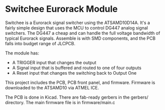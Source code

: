 # Switchee Eurorack Module
Switchee is a Eurorack signal switcher using the ATSAMD10D14A. It's a fairly simple design that uses the MCU to control DG447 analog signal switchers. The DG447 a cheap and can handle the full voltage bandwidth of typical Eurorack signals. Assemble is with SMD components, and the PCB falls into budget range of JLCPCB.

The module has:
* A TRIGGER input that changes the output
* A Signal input that is buffered and routed to one of four outputs
* A Reset input that changes the switching back to Output One

[](front_panel.png)

This project includes the PCB, PCB front panel, and firmware. Firmware is downloaded to the ATSAMD10 via ATMEL ICE.

The PCB is done in Kicad. There are fab-ready gerbers in the gerbers/ directory. The main firmware file is in firmware/main.c

